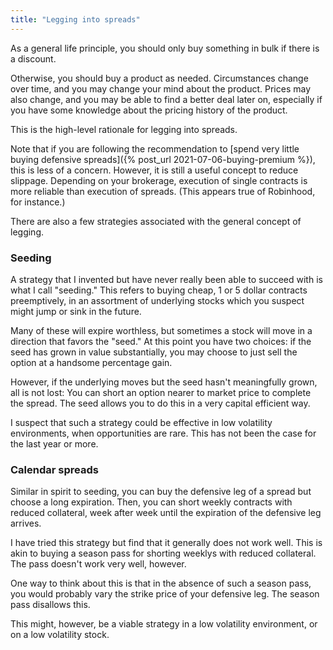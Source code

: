 ```yaml
---
title: "Legging into spreads"
---
```


As a general life principle, you should only buy something in bulk if there is a discount. 

Otherwise, you should buy a product as needed. Circumstances change over time, and you may change your mind about the product. Prices may also change, and you may be able to find a better deal later on, especially if you have some knowledge about the pricing history of the product.

This is the high-level rationale for legging into spreads.

Note that if you are following the recommendation to [spend very little buying defensive spreads]({% post_url 2021-07-06-buying-premium %}), this is less of a concern. However, it is still a useful concept to reduce slippage. Depending on your brokerage, execution of single contracts is more reliable than execution of spreads. (This appears true of Robinhood, for instance.)

There are also a few strategies associated with the general concept of legging.


### Seeding

A strategy that I invented but have never really been able to succeed with is what I call "seeding." This refers to buying cheap, 1 or 5 dollar contracts preemptively, in an assortment of underlying stocks which you suspect might jump or sink in the future.

Many of these will expire worthless, but sometimes a stock will move in a direction that favors the "seed." At this point you have two choices: if the seed has grown in value substantially, you may choose to just sell the option at a handsome percentage gain.

However, if the underlying moves but the seed hasn't meaningfully grown, all is not lost: You can short an option nearer to market price to complete the spread. The seed allows you to do this in a very capital efficient way.

I suspect that such a strategy could be effective in low volatility environments, when opportunities are rare. This has not been the case for the last year or more.


### Calendar spreads

Similar in spirit to seeding, you can buy the defensive leg of a spread but choose a long expiration. Then, you can short weekly contracts with reduced collateral, week after week until the expiration of the defensive leg arrives.

I have tried this strategy but find that it generally does not work well. This is akin to buying a season pass for shorting weeklys with reduced collateral. The pass doesn't work very well, however. 

One way to think about this is that in the absence of such a season pass, you would probably vary the strike price of your defensive leg. The season pass disallows this.

This might, however, be a viable strategy in a low volatility environment, or on a low volatility stock.

